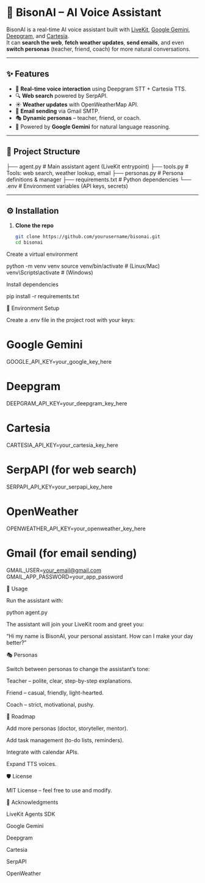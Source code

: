 # 🦬 BisonAI – AI Voice Assistant  

BisonAI is a real-time AI voice assistant built with [LiveKit](https://livekit.io/), [Google Gemini](https://ai.google/), [Deepgram](https://deepgram.com/), and [Cartesia](https://cartesia.ai/).  
It can **search the web**, **fetch weather updates**, **send emails**, and even **switch personas** (teacher, friend, coach) for more natural conversations.  

---

## ✨ Features
- 🎤 **Real-time voice interaction** using Deepgram STT + Cartesia TTS.  
- 🔍 **Web search** powered by SerpAPI.  
- ☀️ **Weather updates** with OpenWeatherMap API.  
- 📧 **Email sending** via Gmail SMTP.  
- 🎭 **Dynamic personas** – teacher, friend, or coach.  
- 🤖 Powered by **Google Gemini** for natural language reasoning.  

---

## 📂 Project Structure
├── agent.py # Main assistant agent (LiveKit entrypoint)
├── tools.py # Tools: web search, weather lookup, email
├── personas.py # Persona definitions & manager
├── requirements.txt # Python dependencies
└── .env # Environment variables (API keys, secrets)


---

## ⚙️ Installation

1. **Clone the repo**
   ```bash
   git clone https://github.com/yourusername/bisonai.git
   cd bisonai


Create a virtual environment

python -m venv venv
source venv/bin/activate   # (Linux/Mac)
venv\Scripts\activate      # (Windows)

Install dependencies

pip install -r requirements.txt


🔑 Environment Setup

Create a .env file in the project root with your keys:
# Google Gemini
GOOGLE_API_KEY=your_google_key_here

# Deepgram
DEEPGRAM_API_KEY=your_deepgram_key_here

# Cartesia
CARTESIA_API_KEY=your_cartesia_key_here

# SerpAPI (for web search)
SERPAPI_API_KEY=your_serpapi_key_here

# OpenWeather
OPENWEATHER_API_KEY=your_openweather_key_here

# Gmail (for email sending)
GMAIL_USER=your_email@gmail.com
GMAIL_APP_PASSWORD=your_app_password


🚀 Usage

Run the assistant with:

python agent.py

The assistant will join your LiveKit room and greet you:

“Hi my name is BisonAI, your personal assistant. How can I make your day better?”

🎭 Personas

Switch between personas to change the assistant’s tone:

Teacher – polite, clear, step-by-step explanations.

Friend – casual, friendly, light-hearted.

Coach – strict, motivational, pushy.


📌 Roadmap

 Add more personas (doctor, storyteller, mentor).

 Add task management (to-do lists, reminders).

 Integrate with calendar APIs.

 Expand TTS voices.

🛡️ License

MIT License – feel free to use and modify.

🙌 Acknowledgments

LiveKit Agents SDK

Google Gemini

Deepgram

Cartesia

SerpAPI

OpenWeather
